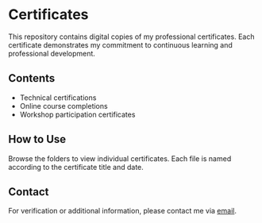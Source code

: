 # Certificates
This repository contains digital copies of my professional certificates. Each certificate demonstrates my commitment to continuous learning and professional development.

## Contents

- Technical certifications
- Online course completions
- Workshop participation certificates

## How to Use

Browse the folders to view individual certificates. Each file is named according to the certificate title and date.

## Contact

For verification or additional information, please contact me via [email](mailto:anhadmahajan06@gmail.com).
